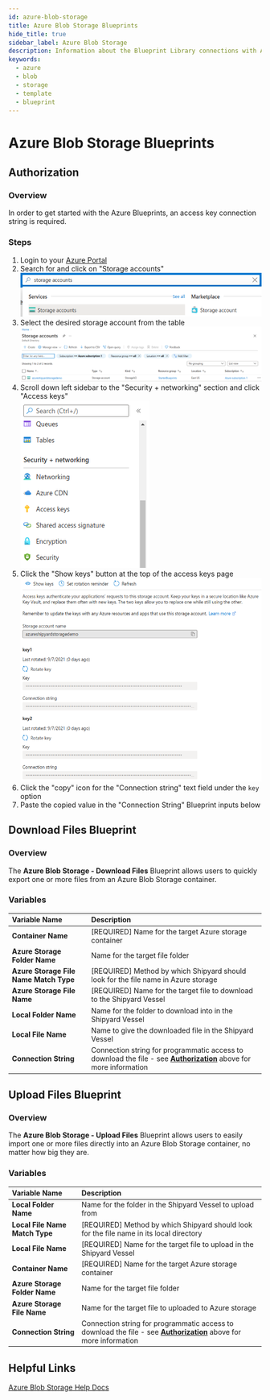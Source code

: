```yaml
---
id: azure-blob-storage
title: Azure Blob Storage Blueprints
hide_title: true
sidebar_label: Azure Blob Storage
description: Information about the Blueprint Library connections with Azure Blob Storage.
keywords:
  - azure
  - blob
  - storage
  - template
  - blueprint
---
```


# Azure Blob Storage Blueprints

## Authorization

### Overview

In order to get started with the Azure Blueprints, an access key connection string is required.

### Steps

1. Login to your [Azure Portal](https://portal.azure.com/)  
2. Search for and click on "Storage accounts"  
	![Storage accounts search](../.gitbook/assets/azure-search-storage-account.png)  
3. Select the desired storage account from the table  
	![Storage accounts table](../.gitbook/assets/azure-storage-accounts-table.png)  
4. Scroll down left sidebar to the "Security + networking" section and click "Access keys"  
	![Storage accounts search](../.gitbook/assets/azure-sidebar-access-keys.png)  
5. Click the "Show keys" button at the top of the access keys page  
	![Storage accounts search](../.gitbook/assets/azure-access-keys-page.png)  
6. Click the "copy" icon for the "Connection string" text field under the `key` option  
7. Paste the copied value in the "Connection String" Blueprint inputs below  

## Download Files Blueprint

### Overview

The **Azure Blob Storage - Download Files** Blueprint allows users to quickly export one or more files from an Azure Blob Storage container.  

### Variables

| Variable Name | Description |
|:---|:---|
| **Container Name** | [REQUIRED] Name for the target Azure storage container |
| **Azure Storage Folder Name** | Name for the target file folder |
| **Azure Storage File Name Match Type** | [REQUIRED] Method by which Shipyard should look for the file name in Azure storage |
| **Azure Storage File Name** | [REQUIRED] Name for the target file to download to the Shipyard Vessel |
| **Local Folder Name** | Name for the folder to download into in the Shipyard Vessel |
| **Local File Name** | Name to give the downloaded file in the Shipyard Vessel |
| **Connection String** | Connection string for programmatic access to download the file - see [**Authorization**](#authorization) above for more information |

## Upload Files Blueprint

### Overview

The **Azure Blob Storage - Upload Files** Blueprint allows users to easily import one or more files directly into an Azure Blob Storage container, no matter how big they are.  

### Variables

| Variable Name | Description |
|:---|:---|
| **Local Folder Name** | Name for the folder in the Shipyard Vessel to upload from |
| **Local File Name Match Type** | [REQUIRED] Method by which Shipyard should look for the file name in its local directory |
| **Local File Name** | [REQUIRED] Name for the target file to upload in the Shipyard Vessel |
| **Container Name** | [REQUIRED] Name for the target Azure storage container |
| **Azure Storage Folder Name** | Name for the target file folder |
| **Azure Storage File Name** | Name for the target file to uploaded to Azure storage |
| **Connection String** | Connection string for programmatic access to download the file - see [**Authorization**](#authorization) above for more information |

## Helpful Links

[Azure Blob Storage Help Docs](https://docs.microsoft.com/en-us/azure/storage/blobs/)
